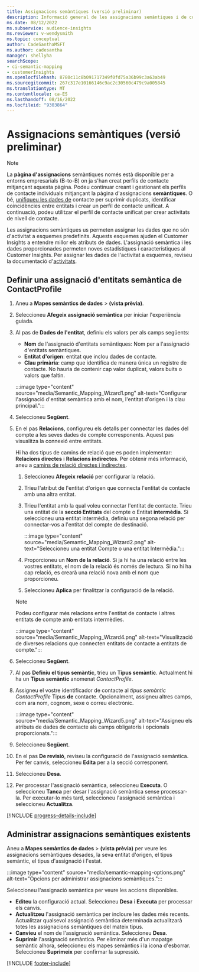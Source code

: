 ```yaml
---
title: Assignacions semàntiques (versió preliminar)
description: Informació general de les assignacions semàntiques i de com utilitzar-les.
ms.date: 08/12/2022
ms.subservice: audience-insights
ms.reviewer: v-wendysmith
ms.topic: conceptual
author: CadeSanthaMSFT
ms.author: cadesantha
manager: shellyha
searchScope:
- ci-semantic-mapping
- customerInsights
ms.openlocfilehash: 8780c11c8b091717349f0fd75a36b99c3a63ab49
ms.sourcegitcommit: 267c317e10166146c9ac2c30560c479c9a005845
ms.translationtype: MT
ms.contentlocale: ca-ES
ms.lasthandoff: 08/16/2022
ms.locfileid: "9303864"
---
```

# <a name="semantic-mappings-preview"></a>Assignacions semàntiques (versió preliminar)

> [!NOTE]
> La **pàgina d'assignacions** semàntiques només està disponible per a entorns empresarials (B-to-B) on ja s'han creat perfils de contacte mitjançant aquesta pàgina. Podeu continuar creant i gestionant els perfils de contacte individuals mitjançant la pàgina d'assignacions **semàntiques**. O bé, [unifiqueu les dades de](data-unification-contacts.md) contacte per suprimir duplicats, identificar coincidències entre entitats i crear un perfil de contacte unificat. A continuació, podeu utilitzar el perfil de contacte unificat per crear activitats de nivell de contacte.

Les assignacions semàntiques us permeten assignar les dades que no són d'activitat a esquemes predefinits. Aquests esquemes ajuden el Customer Insights a entendre millor els atributs de dades. L'assignació semàntica i les dades proporcionades permeten noves estadístiques i característiques al Customer Insights. Per assignar les dades de l'activitat a esquemes, reviseu la documentació d'[activitats](activities.md).

## <a name="define-a-contactprofile-semantic-entity-mapping"></a>Definir una assignació d'entitats semàntica de ContactProfile

1. Aneu a **Mapes semàntics de dades** > **(vista prèvia)**.

1. Seleccioneu **Afegeix assignació semàntica** per iniciar l'experiència guiada.

1. Al pas de **Dades de l'entitat**, definiu els valors per als camps següents:

   - **Nom** de l'assignació d'entitats semàntiques: Nom per a l'assignació d'entitats semàntiques.
   - **Entitat d'origen**: entitat que inclou dades de contacte.
   - **Clau primària**: camp que identifica de manera única un registre de contacte. No hauria de contenir cap valor duplicat, valors buits o valors que faltin.

   :::image type="content" source="media/Semantic_Mapping_Wizard1.png" alt-text="Configurar l'assignació d'entitat semàntica amb el nom, l'entitat d'origen i la clau principal.":::

1. Seleccioneu **Següent**.

1. En el pas **Relacions**, configureu els detalls per connectar les dades del compte a les seves dades de compte corresponents. Aquest pas visualitza la connexió entre entitats.  

   Hi ha dos tipus de camins de relació que es poden implementar: **Relacions directes** i **Relacions indirectes**. Per obtenir més informació, aneu a [camins de relació directes i indirectes](relationships.md#relationship-paths).

   1. Seleccioneu **Afegeix relació** per configurar la relació.
   1. Trieu l'atribut de l'entitat d'origen que connecta l'entitat de contacte amb una altra entitat.
   1. Trieu l'entitat amb la qual voleu connectar l'entitat de contacte. Trieu una entitat de la **secció Entitats** del compte o Entitat **intermèdia**. Si seleccioneu una entitat intermèdia, definiu una segona relació per connectar-vos a l'entitat del compte de destinació.

      :::image type="content" source="media/Semantic_Mapping_Wizard2.png" alt-text="Seleccioneu una entitat Compte o una entitat Intermèdia.":::

   1. Proporcioneu un **Nom de la relació**. Si ja hi ha una relació entre les vostres entitats, el nom de la relació és només de lectura. Si no hi ha cap relació, es crearà una relació nova amb el nom que proporcioneu.
   1. Seleccioneu **Aplica** per finalitzar la configuració de la relació.

   > [!NOTE]
   > Podeu configurar més relacions entre l'entitat de contacte i altres entitats de compte amb entitats intermèdies.
   
     :::image type="content" source="media/Semantic_Mapping_Wizard4.png" alt-text="Visualització de diverses relacions que connecten entitats de contacte a entitats de compte.":::

1. Seleccioneu **Següent**.

1. Al pas **Definiu el tipus semàntic**, trieu un **Tipus semàntic**. Actualment hi ha un **Tipus semàntic** anomenat *ContactProfile*.

1. Assigneu el vostre identificador de contacte al *tipus semàntic ContactProfile* Tipus **de** contacte. Opcionalment, assigneu altres camps, com ara nom, cognom, sexe o correu electrònic.

   :::image type="content" source="media/Semantic_Mapping_Wizard5.png" alt-text="Assigneu els atributs de dades de contacte als camps obligatoris i opcionals proporcionats.":::

1. Seleccioneu **Següent**.

1. En el pas **De revisió**, reviseu la configuració de l'assignació semàntica. Per fer canvis, seleccioneu **Edita** per a la secció corresponent.

1. Seleccioneu **Desa**.

1. Per processar l'assignació semàntica, seleccioneu **Executa**. O seleccioneu **Tanca** per desar l'assignació semàntica sense processar-la. Per executar-lo més tard, seleccioneu l'assignació semàntica i seleccioneu **Actualitza**.

[!INCLUDE [progress-details-include](includes/progress-details-pane.md)]

## <a name="manage-existing-semantic-mappings"></a>Administrar assignacions semàntiques existents

Aneu a **Mapes semàntics de dades** > **(vista prèvia)** per veure les assignacions semàntiques desades, la seva entitat d'origen, el tipus semàntic, el tipus d'assignació i l'estat.

:::image type="content" source="media/semantic-mapping-options.png" alt-text="Opcions per administrar assignacions semàntiques.":::

Seleccioneu l'assignació semàntica per veure les accions disponibles.
- **Editeu** la configuració actual. Seleccioneu **Desa** i **Executa** per processar els canvis.
- **Actualitzeu** l'assignació semàntica per incloure les dades més recents. Actualitzar qualsevol assignació semàntica determinada actualitzarà totes les assignacions semàntiques del mateix tipus.
- **Canvieu** el nom de l'assignació semàntica. Seleccioneu **Desa**.
- **Suprimir** l'assignació semàntica. Per eliminar més d'un mapatge semàntic alhora, seleccioneu els mapes semàntics i la icona d'esborrar. Seleccioneu **Suprimeix** per confirmar la supressió.

[!INCLUDE [footer-include](includes/footer-banner.md)]
